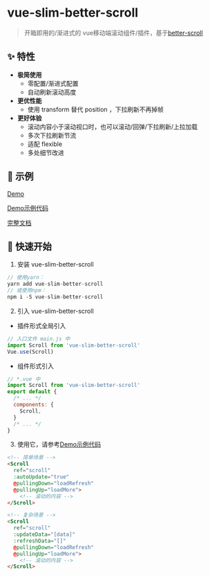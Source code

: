 # vue-slim-better-scroll
> 开箱即用的/渐进式的 vue移动端滚动组件/插件，基于[better-scroll](https://github.com/ustbhuangyi/better-scroll)

## ✨ 特性
* **极简使用**
  * 零配置/渐进式配置
  * 自动刷新滚动高度
* **更优性能**
  * 使用 transform 替代 position ，下拉刷新不再掉帧
* **更好体验**
  * 滚动内容小于滚动视口时，也可以滚动/回弹/下拉刷新/上拉加载
  * 多次下拉刷新节流
  * 适配 flexible
  * 多处细节改进


## 🐠 示例
[Demo](https://wannaxiao.github.io/vue-slim-better-scroll/page/)

[Demo示例代码](https://github.com/wannaxiao/vue-slim-better-scroll/blob/master/src/App.vue)

[完整文档](https://wannaxiao.github.io/vue-slim-better-scroll/docs/dist/)


## 🚀 快速开始
1. 安装 vue-slim-better-scroll
``` js
// 使用yarn：
yarn add vue-slim-better-scroll
// 或使用npm：
npm i -S vue-slim-better-scroll
```


2. 引入 vue-slim-better-scroll
* 插件形式全局引入
``` js
// 入口文件 main.js 中
import Scroll from 'vue-slim-better-scroll'
Vue.use(Scroll)
```

* 组件形式引入
``` js
// *.vue 中
import Scroll from 'vue-slim-better-scroll'
export default {
  /* ... */
  components: {
    Scroll,
  }
  /* ... */
}
```


3. 使用它，请参考[Demo示例代码](https://github.com/wannaxiao/vue-slim-better-scroll/blob/master/src/App.vue)
``` html
<!-- 简单场景 -->
<Scroll
  ref="scroll"
  :autoUpdate="true"
  @pullingDown="loadRefresh"
  @pullingUp="loadMore">
    <!-- 滚动的内容 -->
</Scroll>

<!-- 复杂场景 -->
<Scroll
  ref="scroll"
  :updateData="[data]"
  :refreshData="[]"
  @pullingDown="loadRefresh"
  @pullingUp="loadMore">
    <!-- 滚动的内容 -->
</Scroll>
```
